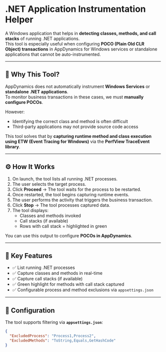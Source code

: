 # .NET Application Instrumentation Helper

A Windows application that helps in **detecting classes, methods, and call stacks** of running .NET applications.  
This tool is especially useful when configuring **POCO (Plain Old CLR Object) transactions** in AppDynamics for Windows services or standalone applications that cannot be auto-instrumented.

---

## 🚀 Why This Tool?

AppDynamics does not automatically instrument **Windows Services** or **standalone .NET applications**.  
To monitor business transactions in these cases, we must **manually configure POCOs**.  

However:
- Identifying the correct class and method is often difficult  
- Third-party applications may not provide source code access  

This tool solves that by **capturing runtime method and class execution using ETW (Event Tracing for Windows)** via the **PerfView TraceEvent library**.

---

## ⚙️ How It Works

1. On launch, the tool lists all running .NET processes.
2. The user selects the target process.
3. Click **Proceed** → The tool waits for the process to be restarted.
4. Once restarted, the tool begins capturing runtime events.
5. The user performs the activity that triggers the business transaction.
6. Click **Stop** → The tool processes captured data.
7. The tool displays:
   - Classes and methods invoked
   - Call stacks (if available)
   - Rows with call stack = highlighted in green

You can use this output to configure **POCOs in AppDynamics**.

---

## 🧩 Key Features

- ✅ List running .NET processes  
- ✅ Capture classes and methods in real-time  
- ✅ Capture call stacks (if available)  
- ✅ Green highlight for methods with call stack captured  
- ✅ Configurable process and method exclusions via `appsettings.json`  

---

## 🔧 Configuration

The tool supports filtering via **`appsettings.json`**:

```json
{
  "ExcludedProcess": "Process1,Process2",
  "ExcludedMethods": "ToString,Equals,GetHashCode"
}
